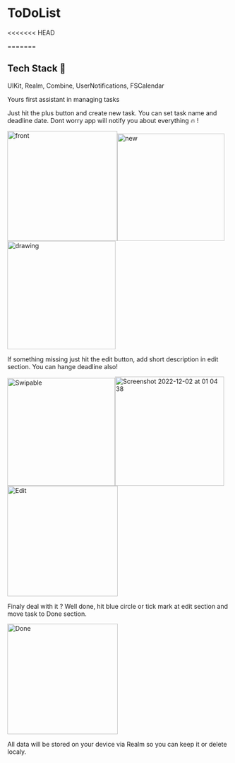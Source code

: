 # ToDoList
<<<<<<< HEAD


=======
## Tech Stack 🍏
UIKit, Realm, Combine, UserNotifications, FSCalendar

Yours first assistant in managing tasks

Just hit the plus button and create new task. You can set task name and deadline date. Dont worry app will notify you about everything 🔥 !

<img width="249" alt="front" src="https://user-images.githubusercontent.com/99279665/205186414-1baa4cd4-003a-4a8d-b76e-69f98a92c41f.png"><img width="243" alt="new" src="https://user-images.githubusercontent.com/99279665/205267965-814ee88f-d84a-4759-bfc7-e949e14a8c31.png"><img src="https://user-images.githubusercontent.com/99279665/205186279-d4b383b3-60dc-48ae-a9ae-201c1eb55a8c.png" alt="drawing" style="width:245px;"/>

If something missing just hit the edit button, add short description in edit section. You can hange deadline also!

<img width="244" alt="Swipable" src="https://user-images.githubusercontent.com/99279665/205187116-65be3d82-8df7-4756-9a62-297f02ae6c1e.png"><img width="247" alt="Screenshot 2022-12-02 at 01 04 38" src="https://user-images.githubusercontent.com/99279665/205187532-90cf0d1d-a053-401b-ba73-d52c5953ad8b.png"><img width="250" alt="Edit" src="https://user-images.githubusercontent.com/99279665/205187249-54f646da-f0d2-49a8-9145-c1f4d9063612.png">

Finaly deal with it ? Well done, hit blue circle or tick mark at edit section and move task to Done section.

<img width="250" alt="Done" src="https://user-images.githubusercontent.com/99279665/205187971-4420794b-216f-48c6-96a0-4b674733e720.png">

All data will be stored on your device via Realm so you can keep it or delete localy.

